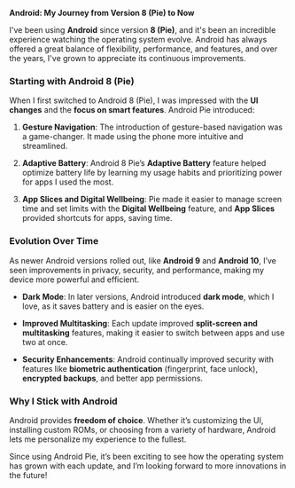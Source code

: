 **Android: My Journey from Version 8 (Pie) to Now**

I've been using **Android** since version **8 (Pie)**, and it's been an incredible experience watching the operating system evolve. Android has always offered a great balance of flexibility, performance, and features, and over the years, I've grown to appreciate its continuous improvements.

### **Starting with Android 8 (Pie)**

When I first switched to Android 8 (Pie), I was impressed with the **UI changes** and the **focus on smart features**. Android Pie introduced:

1. **Gesture Navigation**: The introduction of gesture-based navigation was a game-changer. It made using the phone more intuitive and streamlined.
    
2. **Adaptive Battery**: Android 8 Pie’s **Adaptive Battery** feature helped optimize battery life by learning my usage habits and prioritizing power for apps I used the most.
    
3. **App Slices and Digital Wellbeing**: Pie made it easier to manage screen time and set limits with the **Digital Wellbeing** feature, and **App Slices** provided shortcuts for apps, saving time.
    

### **Evolution Over Time**

As newer Android versions rolled out, like **Android 9** and **Android 10**, I’ve seen improvements in privacy, security, and performance, making my device more powerful and efficient.

- **Dark Mode**: In later versions, Android introduced **dark mode**, which I love, as it saves battery and is easier on the eyes.
    
- **Improved Multitasking**: Each update improved **split-screen and multitasking** features, making it easier to switch between apps and use two at once.
    
- **Security Enhancements**: Android continually improved security with features like **biometric authentication** (fingerprint, face unlock), **encrypted backups**, and better app permissions.
    

### **Why I Stick with Android**

Android provides **freedom of choice**. Whether it’s customizing the UI, installing custom ROMs, or choosing from a variety of hardware, Android lets me personalize my experience to the fullest.

Since using Android Pie, it’s been exciting to see how the operating system has grown with each update, and I’m looking forward to more innovations in the future!
